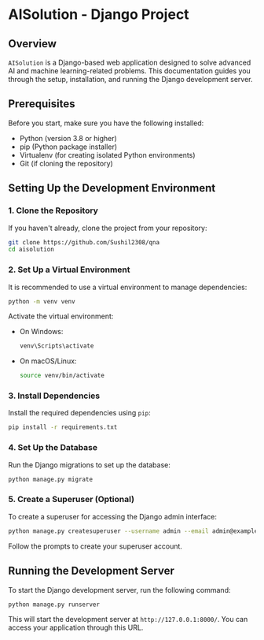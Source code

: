 # AISolution - Django Project

## Overview
`AISolution` is a Django-based web application designed to solve advanced AI and machine learning-related problems. This documentation guides you through the setup, installation, and running the Django development server.

## Prerequisites

Before you start, make sure you have the following installed:
- Python (version 3.8 or higher)
- pip (Python package installer)
- Virtualenv (for creating isolated Python environments)
- Git (if cloning the repository)

## Setting Up the Development Environment

### 1. Clone the Repository
If you haven't already, clone the project from your repository:
```bash
git clone https://github.com/Sushil2308/qna
cd aisolution
```

### 2. Set Up a Virtual Environment
It is recommended to use a virtual environment to manage dependencies:
```bash
python -m venv venv
```

Activate the virtual environment:
- On Windows:
  ```bash
  venv\Scripts\activate
  ```
- On macOS/Linux:
  ```bash
  source venv/bin/activate
  ```

### 3. Install Dependencies
Install the required dependencies using `pip`:
```bash
pip install -r requirements.txt
```

### 4. Set Up the Database
Run the Django migrations to set up the database:
```bash
python manage.py migrate
```

### 5. Create a Superuser (Optional)
To create a superuser for accessing the Django admin interface:
```bash
python manage.py createsuperuser --username admin --email admin@example.com
```
Follow the prompts to create your superuser account.

## Running the Development Server

To start the Django development server, run the following command:
```bash
python manage.py runserver
```

This will start the development server at `http://127.0.0.1:8000/`. You can access your application through this URL.